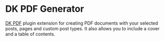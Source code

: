 # DK PDF Generator 
[DK PDF](https://wordpress.org/plugins/dk-pdf/) plugin extension for creating PDF documents with your selected posts, pages and custom post types. It also allows you to include a cover and a table of contents.


